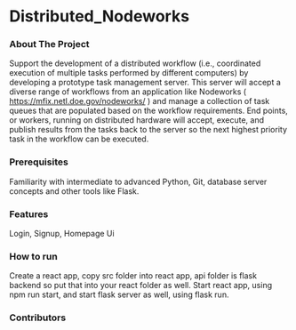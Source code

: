 # Distributed_Nodeworks
### About The Project
Support the development of a distributed workflow (i.e., coordinated execution of multiple tasks performed by different computers) by developing a prototype task management server. This server will accept a diverse range of workflows from an application like Nodeworks ( https://mfix.netl.doe.gov/nodeworks/ ) and manage a collection of task queues that are populated based on the workflow requirements. End points, or workers, running on distributed hardware will accept, execute, and publish results from the tasks back to the server so the next highest priority task in the workflow can be executed.

### Prerequisites
Familiarity with intermediate to advanced Python, Git, database server concepts and other tools like Flask.

### Features
Login, Signup, Homepage Ui

### How to run
Create a react app, copy src folder into react app, api folder is flask backend so put that into your react folder as well. 
Start react app, using npm run start, and start flask server as well, using flask run. 
### Contributors

